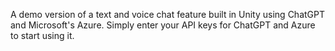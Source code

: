 A demo version of a text and voice chat feature built in Unity using ChatGPT and Microsoft's Azure. 
Simply enter your API keys for ChatGPT and Azure to start using it.

